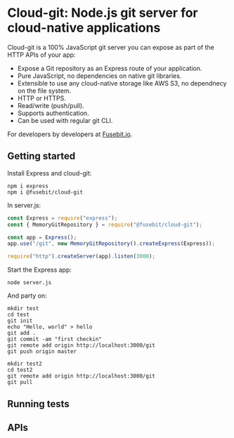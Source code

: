 # Cloud-git: Node.js git server for cloud-native applications

Cloud-git is a 100% JavaScript git server you can expose as part of the HTTP APIs of your app: 

* Expose a Git repository as an Express route of your application. 
* Pure JavaScript, no dependencies on native git libraries. 
* Extensible to use any cloud-native storage like AWS S3, no dependnecy on the file system. 
* HTTP or HTTPS.
* Read/write (push/pull). 
* Supports authentication.
* Can be used with regular git CLI.

For developers by developers at [Fusebit.io](https://fusebit.io). 

## Getting started

Install Express and cloud-git:

```
npm i express
npm i @fusebit/cloud-git
```

In server.js: 

```javascript
const Express = require("express");
const { MemoryGitRepository } = require("@fusebit/cloud-git");

const app = Express();
app.use("/git", new MemoryGitRepository().createExpress(Express));

require("http").createServer(app).listen(3000);
```

Start the Express app: 

```
node server.js
```

And party on: 

```
mkdir test
cd test
git init
echo "Hello, world" > hello
git add .
git commit -am "first checkin"
git remote add origin http://localhost:3000/git
git push origin master
```

```
mkdir test2
cd test2
git remote add origin http://localhost:3000/git
git pull
```

## Running tests

## APIs

